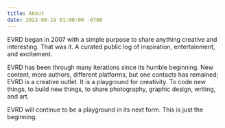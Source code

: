 ```yaml
---
title: About
date: 2022-08-19 01:00:00 -0700
---
```

EVRD began in 2007 with a simple purpose to share anything creative and interesting. That was it. A curated public log of inspiration, entertainment, and excitement. 

EVRD has been through many iterations since its humble beginning. New content, more authors, different platforms, but one contacts has remained; EVRD is a creative outlet. It is a playground for creativity. To code new things, to build new things, to share photography, graphic design, writing, and art. 

EVRD will continue to be a playground in its next form. This is just the beginning.
